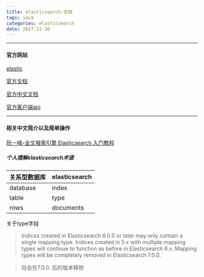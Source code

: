 ```yaml
---
title: elasticsearch-文档
tags: java 
categories: elasticsearch
date: 2017-11-30
---
```

***
#### 官方网站
[elastic](https://www.elastic.co/)

[官方文档](https://www.elastic.co/guide/en/elasticsearch/reference/current/docs-index_.html)

[官方中文文档](https://www.elastic.co/guide/cn/elasticsearch/guide/current/index.html)

[官方客户端api](https://www.elastic.co/guide/en/elasticsearch/client/index.html)
***

#### 相关中文简介以及简单操作
[阮一峰-全文搜索引擎 Elasticsearch 入门教程](http://www.ruanyifeng.com/blog/2017/08/elasticsearch.html)

##### 个人理解elasticsearch术语

关系型数据库 | elasticsearch 
----|----|
database | index
table | type
rows | documents

关于type字段
> Indices created in Elasticsearch 6.0.0 or later may only contain a single mapping type. Indices created in 5.x with multiple mapping types will continue to function as before in Elasticsearch 6.x. Mapping types will be completely removed in Elasticsearch 7.0.0.
 
> 将会在7.0.0. 后的版本移除

